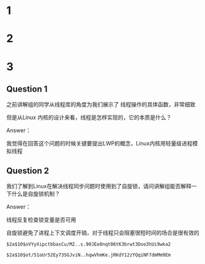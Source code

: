 # 1
# 2
# 3

## Question 1

之前讲解组的同学从线程库的角度为我们展示了 线程操作的具体函数，非常细致

但是从Linux 内核的设计来看，线程是怎样实现的，它的本质是什么？

Answer：

我觉得在回答这个问题的时候关键要提出LWP的概念，Linux内核用轻量级进程模拟线程



## Question 2

我们了解到Linux在解决线程同步问题时使用到了自旋锁，请问讲解组能否解释一下什么是自旋锁机制？

Answer：

线程反复检查锁变量是否可用

自旋锁避免了进程上下文调度开销，对于线程只会阻塞很短时间的场合是很有效的



```
$2a$10$oVYyXipctbbasCu/M2..s.90JEe8nqt06tK3brwt3Doo3hUi9wka2
```

```
$2a$10$ot/51oUr52Ey73SGJviN..hqwVhmKe.jRKdY12zYQqiNF7dmMm9Em
```



